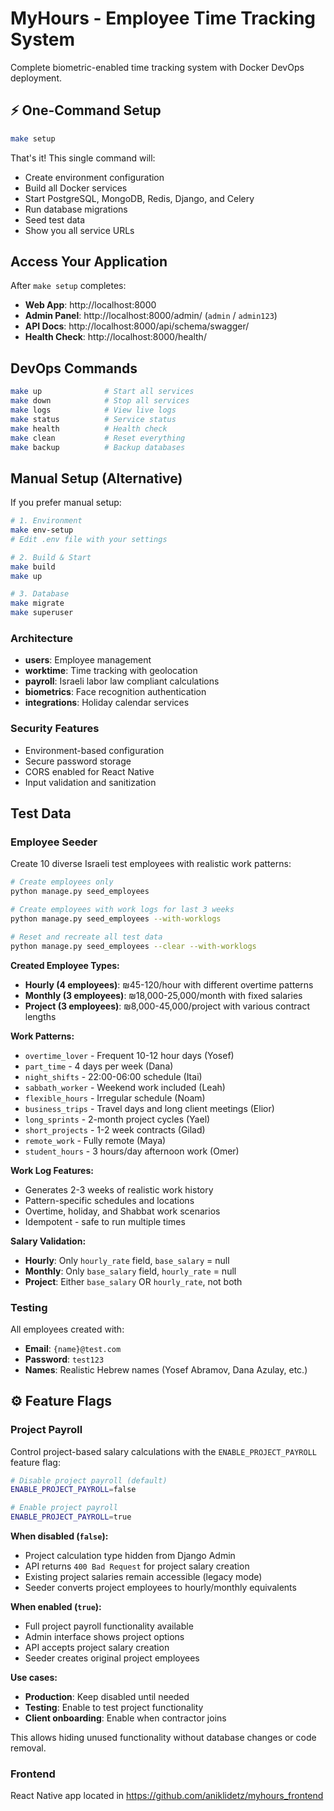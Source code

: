 
# MyHours - Employee Time Tracking System

Complete biometric-enabled time tracking system with Docker DevOps deployment.

## ⚡ One-Command Setup

```bash
make setup
```

That's it! This single command will:
- Create environment configuration
- Build all Docker services  
- Start PostgreSQL, MongoDB, Redis, Django, and Celery
- Run database migrations
- Seed test data
- Show you all service URLs

## Access Your Application

After `make setup` completes:

- **Web App**: http://localhost:8000
- **Admin Panel**: http://localhost:8000/admin/ (`admin` / `admin123`)
- **API Docs**: http://localhost:8000/api/schema/swagger/
- **Health Check**: http://localhost:8000/health/

## DevOps Commands

```bash
make up              # Start all services
make down            # Stop all services  
make logs            # View live logs
make status          # Service status
make health          # Health check
make clean           # Reset everything
make backup          # Backup databases
```

## Manual Setup (Alternative)

If you prefer manual setup:

```bash
# 1. Environment
make env-setup
# Edit .env file with your settings

# 2. Build & Start
make build
make up

# 3. Database
make migrate
make superuser
```

### Architecture

- **users**: Employee management  
- **worktime**: Time tracking with geolocation  
- **payroll**: Israeli labor law compliant calculations  
- **biometrics**: Face recognition authentication  
- **integrations**: Holiday calendar services  

### Security Features

- Environment-based configuration  
- Secure password storage  
- CORS enabled for React Native  
- Input validation and sanitization  

## Test Data

### Employee Seeder

Create 10 diverse Israeli test employees with realistic work patterns:

```bash
# Create employees only
python manage.py seed_employees

# Create employees with work logs for last 3 weeks
python manage.py seed_employees --with-worklogs

# Reset and recreate all test data
python manage.py seed_employees --clear --with-worklogs
```

**Created Employee Types:**
- **Hourly (4 employees)**: ₪45-120/hour with different overtime patterns
- **Monthly (3 employees)**: ₪18,000-25,000/month with fixed salaries  
- **Project (3 employees)**: ₪8,000-45,000/project with various contract lengths

**Work Patterns:**
- `overtime_lover` - Frequent 10-12 hour days (Yosef)
- `part_time` - 4 days per week (Dana)
- `night_shifts` - 22:00-06:00 schedule (Itai)
- `sabbath_worker` - Weekend work included (Leah)
- `flexible_hours` - Irregular schedule (Noam)
- `business_trips` - Travel days and long client meetings (Elior)
- `long_sprints` - 2-month project cycles (Yael)
- `short_projects` - 1-2 week contracts (Gilad)
- `remote_work` - Fully remote (Maya)
- `student_hours` - 3 hours/day afternoon work (Omer)

**Work Log Features:**
- Generates 2-3 weeks of realistic work history
- Pattern-specific schedules and locations
- Overtime, holiday, and Shabbat work scenarios
- Idempotent - safe to run multiple times

**Salary Validation:**
- **Hourly**: Only `hourly_rate` field, `base_salary` = null
- **Monthly**: Only `base_salary` field, `hourly_rate` = null  
- **Project**: Either `base_salary` OR `hourly_rate`, not both

### Testing

All employees created with:
- **Email**: `{name}@test.com` 
- **Password**: `test123`
- **Names**: Realistic Hebrew names (Yosef Abramov, Dana Azulay, etc.)

## ⚙️ Feature Flags

### Project Payroll

Control project-based salary calculations with the `ENABLE_PROJECT_PAYROLL` feature flag:

```bash
# Disable project payroll (default)
ENABLE_PROJECT_PAYROLL=false

# Enable project payroll  
ENABLE_PROJECT_PAYROLL=true
```

**When disabled (`false`):**
- Project calculation type hidden from Django Admin
- API returns `400 Bad Request` for project salary creation
- Existing project salaries remain accessible (legacy mode)
- Seeder converts project employees to hourly/monthly equivalents

**When enabled (`true`):**
- Full project payroll functionality available
- Admin interface shows project options
- API accepts project salary creation
- Seeder creates original project employees

**Use cases:**
- **Production**: Keep disabled until needed
- **Testing**: Enable to test project functionality
- **Client onboarding**: Enable when contractor joins

This allows hiding unused functionality without database changes or code removal.

### Frontend

React Native app located in
https://github.com/aniklidetz/myhours_frontend